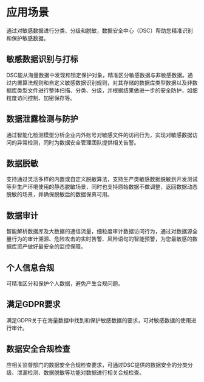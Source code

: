 # 应用场景

通过对敏感数据进行分类、分级和脱敏，数据安全中心（DSC）帮助您精准识别和保护敏感数据。

## 敏感数据识别与打标

DSC能从海量数据中发现和锁定保护对象，精准区分敏感数据与非敏感数据。通过内置算法规则和自定义敏感数据识别规则，对其存储的数据库类型数据以及非数据库类型文件进行整体扫描、分类、分级，并根据结果做进一步的安全防护，如细粒度访问控制、加密保存等。

## 数据泄露检测与防护

通过智能化检测模型分析企业内外账号对敏感文件的访问行为，实现对敏感数据访问的异常检测，同时为数据安全管理团队提供相关告警。

## 数据脱敏

支持通过灵活多样的内置或自定义脱敏算法，支持生产类敏感数据脱敏到开发测试等非生产环境使用的静态脱敏场景，同时也支持原始数据不做调整，返回数据动态脱敏的场景，并确保脱敏后的数据保真可用。

## 数据审计

智能解析数据库及大数据的通信流量，细粒度审计数据访问行为，通过对数据源全量行为的审计溯源、危险攻击的实时告警、风险语句的智能预警，为您最敏感的数据库资产做好最安全的监控保障。

## 个人信息合规

可精准区分和保护个人数据，避免产生合规问题。

## 满足GDPR要求

满足GDPR关于在海量数据中找到和保护敏感数据的要求，可对敏感数据的使用进行审计。

## 数据安全合规检查

应相关监督部门的数据安全合规检查要求，可通过DSC提供的数据安全的分类分级、泄漏检测、数据脱敏等功能对数据进行相关合规检查。

